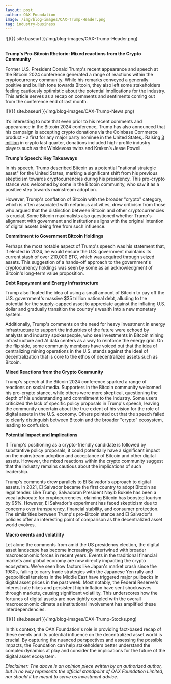 ```yaml
---
layout: post
author: OAX Foundation
image: /img/blog-images/OAX-Trump-Header.png
tag: industry-business
---
```


![]({{ site.baseurl }}/img/blog-images/OAX-Trump-Header.png)

<br><b>Trump's Pro-Bitcoin Rhetoric: Mixed reactions from the Crypto Community</b>

Former U.S. President Donald Trump's recent appearance and speech at the Bitcoin 2024 conference generated a range of reactions within the cryptocurrency community. While his remarks conveyed a generally positive and bullish tone towards Bitcoin, they also left some stakeholders feeling cautiously optimistic about the potential implications for the industry. This article serves as a recap on comments and sentiments coming out from the conference end of last month. 

![]({{ site.baseurl }}/img/blog-images/OAX-Trump-News.png)

It’s interesting to note that even prior to his recent comments and appearance in the Bitcoin 2024 conference, Trump has also announced that his campaign is accepting crypto donations via the Coinbase Commerce product - a first for any major party nominee in the United States,. Raising <a href="https://www.coindesk.com/policy/2024/07/16/trump-campaign-q2-crypto-donations-amounted-to-3m-of-331m-raised-wsj/">3 million</a> in crypto last quarter, donations included high-profile industry players such as the Winklevoss twins and Kraken’s Jesse Powell. 

<b>Trump's Speech: Key Takeaways</b>

In his speech, Trump described Bitcoin as a potential "national strategic asset" for the United States, marking a significant shift from his previous skepticism towards cryptocurrencies during his presidency. This pro-crypto stance was welcomed by some in the Bitcoin community, who saw it as a positive step towards mainstream adoption.

However, Trump's conflation of Bitcoin with the broader "crypto" category, which is often associated with nefarious activities, drew criticism from those who argued that the distinction between Bitcoin and other cryptocurrencies is crucial. Some Bitcoin maximalists also questioned whether Trump's alignment with government and institutions aligns with the original intention of digital assets being free from such influence.

<b>Commitment to Government Bitcoin Holdings</b>

Perhaps the most notable aspect of Trump's speech was his statement that, if elected in 2024, he would ensure the U.S. government maintains its current stash of over 210,000 BTC, which was acquired through seized assets. This suggestion of a hands-off approach to the government's cryptocurrency holdings was seen by some as an acknowledgment of Bitcoin's long-term value proposition.

<b>Debt Repayment and Energy Infrastructure</b>

Trump also floated the idea of using a small amount of Bitcoin to pay off the U.S. government's massive $35 trillion national debt, alluding to the potential for the supply-capped asset to appreciate against the inflating U.S. dollar and gradually transition the country's wealth into a new monetary system.

Additionally, Trump's comments on the need for heavy investment in energy infrastructure to support the industries of the future were echoed by analysts and industry spokespeople, who see investments in Bitcoin mining infrastructure and AI data centers as a way to reinforce the energy grid. On the flip side, some community members have voiced out that the idea of centralizing mining operations in the U.S. stands against the ideal of decentralization that is core to the ethos of decentralized assets such as Bitcoin. 

<b>Mixed Reactions from the Crypto Community</b>

Trump's speech at the Bitcoin 2024 conference sparked a range of reactions on social media. Supporters in the Bitcoin community welcomed his pro-crypto stance, while others were more skeptical, questioning the depth of his understanding and commitment to the industry.
Some users criticized the lack of specific policy proposals in Trump's speech, leaving the community uncertain about the true extent of his vision for the role of digital assets in the U.S. economy. Others pointed out that the speech failed to clearly distinguish between Bitcoin and the broader "crypto" ecosystem, leading to confusion.

<b>Potential Impact and Implications</b>

If Trump's positioning as a crypto-friendly candidate is followed by substantive policy proposals, it could potentially have a significant impact on the mainstream adoption and acceptance of Bitcoin and other digital assets. However, the mixed reactions within the crypto community suggest that the industry remains cautious about the implications of such leadership.

Trump's comments drew parallels to El Salvador's approach to digital assets. In 2021, El Salvador became the first country to adopt Bitcoin as legal tender. Like Trump, Salvadoran President Nayib Bukele has been a vocal advocate for cryptocurrencies, claiming Bitcoin has boosted tourism by 95%. However, El Salvador's experiment has faced skepticism due to concerns over transparency, financial stability, and consumer protection. The similarities between Trump's pro-Bitcoin stance and El Salvador's policies offer an interesting point of comparison as the decentralized asset world evolves.

<b>Macro events and volatility</b>

Let alone the comments from amid the US presidency election, the digital asset landscape has become increasingly intertwined with broader macroeconomic forces in recent years. Events in the traditional financial markets and global economy are now directly impacting the crypto ecosystem. We've seen how factors like Japan's market crash since the 1980s, failing to carry trade strategies with the Japanese Yen rally and geopolitical tensions in the Middle East have triggered major pullbacks in digital asset prices in the past week. Most notably, the Federal Reserve's interest rate hikes and persistent high inflation have sent shockwaves through markets, causing significant volatility. This underscores how the fortunes of digital assets are now tightly coupled with the overall macroeconomic climate as institutional involvement has amplified these interdependencies.

![]({{ site.baseurl }}/img/blog-images/OAX-Trump-Stocks.png)

In this context, the OAX Foundation's role in providing fact-based recap of these events and its potential influence on the decentralized asset world is crucial. By capturing the nuanced perspectives and assessing the possible impacts, the Foundation can help stakeholders better understand the complex dynamics at play and consider the implications for the future of the digital asset ecosystem.

<i>Disclaimer: The above is an opinion piece written by an authorized author, but in no way represents the official standpoint of OAX Foundation Limited, nor should it be meant to serve as investment advice.</i>

